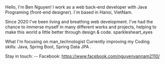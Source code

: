 Hello, I'm Ben Nguyen!
I work as a web back-end developer with Java Programing (front-end designer). I´m based in Hanoi, VietNam.

Since 2020 I've been living and breathing web development. I've had the chance to immerse myself in many different works and projects, helping to make this world a little better through design & code. sparklesheart_eyes

What I'm focusing on man_technologist
Currently improving my Coding skills: Java, Spring Boot, Spring Data JPA .

Stay in touch: 
-- Facebook: https://www.facebook.com/nguyenvannam2110/ 
